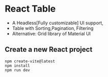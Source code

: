# React Table

- A Headless[Fully customizable] UI support,
- Table with Sorting,Pagination, Filtering
- Alternative: Grid library of Material UI

## Create a new React project

```
npm create-vite@latest
npm install
npm run dev
```
